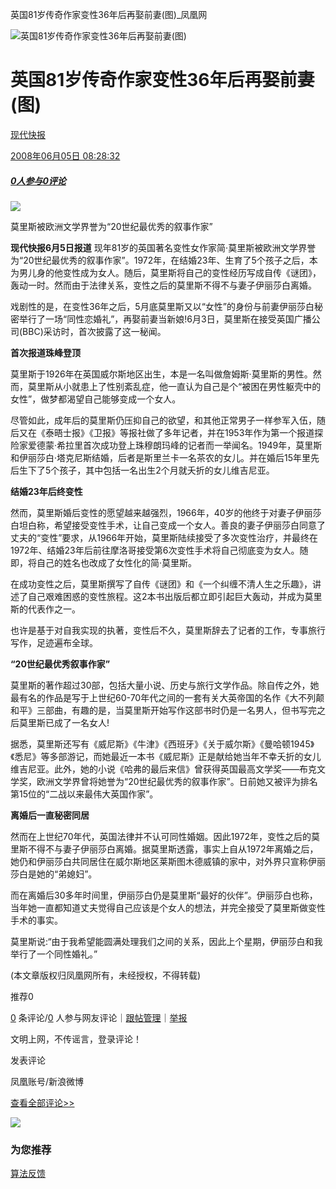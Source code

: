 英国81岁传奇作家变性36年后再娶前妻(图)\_凤凰网

![英国81岁传奇作家变性36年后再娶前妻(图)](//x0.ifengimg.com/ucms/2019_38/AC5B8A2AE18AB61C7067AFFDBBCD12D16295DDA2_w121_h75.jpg)

# 英国81岁传奇作家变性36年后再娶前妻(图)

[现代快报](javascript:;)

[2008年06月05日 08:28:32](javascript:;)

##### [0人参与](//gentie.ifeng.com/c/comment/7fYgRbZYT8J)[0评论](//gentie.ifeng.com/c/comment/7fYgRbZYT8J)

![](http://img.ifeng.com/hres/200806/05/08/eb832ff95582ddd1b0f92b3898c88a7f.jpg)

莫里斯被欧洲文学界誉为“20世纪最优秀的叙事作家”

**现代快报6月5日报道** 现年81岁的英国著名变性女作家简·莫里斯被欧洲文学界誉为“20世纪最优秀的叙事作家”。1972年，在结婚23年、生育了5个孩子之后，本为男儿身的他变性成为女人。随后，莫里斯将自己的变性经历写成自传《谜团》，轰动一时。然而由于法律关系，变性之后的莫里斯不得不与妻子伊丽莎白离婚。

戏剧性的是，在变性36年之后，5月底莫里斯又以“女性”的身份与前妻伊丽莎白秘密举行了一场“同性恋婚礼”，再娶前妻当新娘!6月3日，莫里斯在接受英国广播公司(BBC)采访时，首次披露了这一秘闻。

**首次报道珠峰登顶**

莫里斯于1926年在英国威尔斯地区出生，本是一名叫做詹姆斯·莫里斯的男性。然而，莫里斯从小就患上了性别紊乱症，他一直认为自己是个“被困在男性躯壳中的女性”，做梦都渴望自己能够变成一个女人。

尽管如此，成年后的莫里斯仍压抑自己的欲望，和其他正常男子一样参军入伍，随后又在《泰晤士报》《卫报》等报社做了多年记者，并在1953年作为第一个报道探险家爱德蒙·希拉里首次成功登上珠穆朗玛峰的记者而一举闻名。1949年，莫里斯和伊丽莎白·塔克尼斯结婚，后者是斯里兰卡一名茶农的女儿。并在婚后15年里先后生下了5个孩子，其中包括一名出生2个月就夭折的女儿维吉尼亚。

**结婚23年后终变性**

然而，莫里斯婚后变性的愿望越来越强烈，1966年，40岁的他终于对妻子伊丽莎白坦白称，希望接受变性手术，让自己变成一个女人。善良的妻子伊丽莎白同意了丈夫的“变性”要求，从1966年开始，莫里斯陆续接受了多次变性治疗，并最终在1972年、结婚23年后前往摩洛哥接受第6次变性手术将自己彻底变为女人。随即，将自己的姓名也改成了女性化的简·莫里斯。

在成功变性之后，莫里斯撰写了自传《谜团》和《一个纠缠不清人生之乐趣》，讲述了自己艰难困惑的变性旅程。这2本书出版后都立即引起巨大轰动，并成为莫里斯的代表作之一。

也许是基于对自我实现的执著，变性后不久，莫里斯辞去了记者的工作，专事旅行写作，足迹遍布全球。

**“20世纪最优秀叙事作家”**

莫里斯的著作超过30部，包括大量小说、历史与旅行文学作品。除自传之外，她最有名的作品是写于上世纪60-70年代之间的一套有关大英帝国的名作《大不列颠和平》三部曲，有趣的是，当莫里斯开始写作这部书时仍是一名男人，但书写完之后莫里斯已成了一名女人!

据悉，莫里斯还写有《威尼斯》《牛津》《西班牙》《关于威尔斯》《曼哈顿1945》《悉尼》等多部游记，而她最近一本书《威尼斯》正是献给她当年不幸夭折的女儿维吉尼亚。此外，她的小说《哈弗的最后来信》曾获得英国最高文学奖——布克文学奖，欧洲文学界曾将她誉为“20世纪最优秀的叙事作家”。日前她又被评为排名第15位的“二战以来最伟大英国作家”。

**离婚后一直秘密同居**

然而在上世纪70年代，英国法律并不认可同性婚姻。因此1972年，变性之后的莫里斯不得不与妻子伊丽莎白离婚。据莫里斯透露，事实上自从1972年离婚之后，她仍和伊丽莎白共同居住在威尔斯地区莱斯图木德威镇的家中，对外界只宣称伊丽莎白是她的“弟媳妇”。

而在离婚后30多年时间里，伊丽莎白仍是莫里斯“最好的伙伴”。伊丽莎白也称，当年她一直都知道丈夫觉得自己应该是个女人的想法，并完全接受了莫里斯做变性手术的事实。

莫里斯说:“由于我希望能圆满处理我们之间的关系，因此上个星期，伊丽莎白和我举行了一个同性婚礼。”

(本文章版权归凤凰网所有，未经授权，不得转载)

推荐0

[0](//gentie.ifeng.com/view.html?docUrl=http://news.ifeng.com/world/3/detail_2008_06/05/1113207_0.shtml&docName=%E8%8B%B1%E5%9B%BD81%E5%B2%81%E4%BC%A0%E5%A5%87%E4%BD%9C%E5%AE%B6%E5%8F%98%E6%80%A736%E5%B9%B4%E5%90%8E%E5%86%8D%E5%A8%B6%E5%89%8D%E5%A6%BB\(%E5%9B%BE\)&skey=220347&pcUrl=https://news.ifeng.com/c/7fYgRbZYT8J&speUrl=undefined&) 条评论/[0](//gentie.ifeng.com/view.html?docUrl=http://news.ifeng.com/world/3/detail_2008_06/05/1113207_0.shtml&docName=%E8%8B%B1%E5%9B%BD81%E5%B2%81%E4%BC%A0%E5%A5%87%E4%BD%9C%E5%AE%B6%E5%8F%98%E6%80%A736%E5%B9%B4%E5%90%8E%E5%86%8D%E5%A8%B6%E5%89%8D%E5%A6%BB\(%E5%9B%BE\)&skey=220347&pcUrl=https://news.ifeng.com/c/7fYgRbZYT8J&speUrl=undefined&) 人参与网友评论｜[跟帖管理](//gentie.ifeng.com/commentManage)｜[举报](//gentie.ifeng.com/superviseReport)

文明上网，不传谣言，登录评论！

发表评论

凤凰账号/新浪微博

[查看全部评论>>](//gentie.ifeng.com/view.html?docUrl=http://news.ifeng.com/world/3/detail_2008_06/05/1113207_0.shtml&docName=%E8%8B%B1%E5%9B%BD81%E5%B2%81%E4%BC%A0%E5%A5%87%E4%BD%9C%E5%AE%B6%E5%8F%98%E6%80%A736%E5%B9%B4%E5%90%8E%E5%86%8D%E5%A8%B6%E5%89%8D%E5%A6%BB\(%E5%9B%BE\)&skey=220347&pcUrl=https://news.ifeng.com/c/7fYgRbZYT8J&speUrl=undefined&)

![](http://x0.ifengimg.com/feprod/c/2023_6_5/18_8_26/ad-logo.png)

### 为您推荐

[算法反馈](https://client.ifeng.com/report/artical?docid=7fYgRbZYT8J)